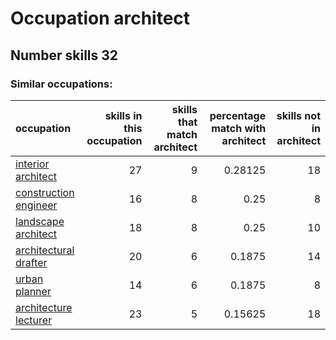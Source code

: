 # Occupation architect
## Number skills 32
### Similar occupations:
| occupation                                        |   skills in this occupation |   skills that match architect |   percentage match with architect |   skills not in architect |
|:--------------------------------------------------|----------------------------:|------------------------------:|----------------------------------:|--------------------------:|
| [interior architect](interior_architect.md)       |                          27 |                             9 |                           0.28125 |                        18 |
| [construction engineer](construction_engineer.md) |                          16 |                             8 |                           0.25    |                         8 |
| [landscape architect](landscape_architect.md)     |                          18 |                             8 |                           0.25    |                        10 |
| [architectural drafter](architectural_drafter.md) |                          20 |                             6 |                           0.1875  |                        14 |
| [urban planner](urban_planner.md)                 |                          14 |                             6 |                           0.1875  |                         8 |
| [architecture lecturer](architecture_lecturer.md) |                          23 |                             5 |                           0.15625 |                        18 |
